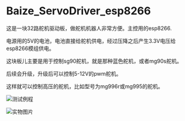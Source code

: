 # Baize_ServoDriver_esp8266

这是一块32路舵机驱动板，做舵机机器人非常方便。主控用的esp8266.

电源用的5V的电池，电池直接给舵机供电，经过压降之后产生3.3V电压给esp8266模组供电。

这块板儿主要是用于控制sg90舵机，就是那种蓝色舵机，或者mg90s舵机。

后续会升级，升级后可以控制5-12V的pwm舵机。

这样就可以控制高压的舵机，比如型号为mg996r或mg995的舵机。

![测试例程](https://github.com/Allen953/Baize_ServoDriver_esp8266/blob/main/7.Photos%20%26%20Videos/Baize_ServoDriver_esp8266test1.gif)

![实物图片](https://github.com/Allen953/Baize_ServoDriver_esp8266/blob/main/7.Photos%20%26%20Videos/IMG_20220804_152804.jpg)


